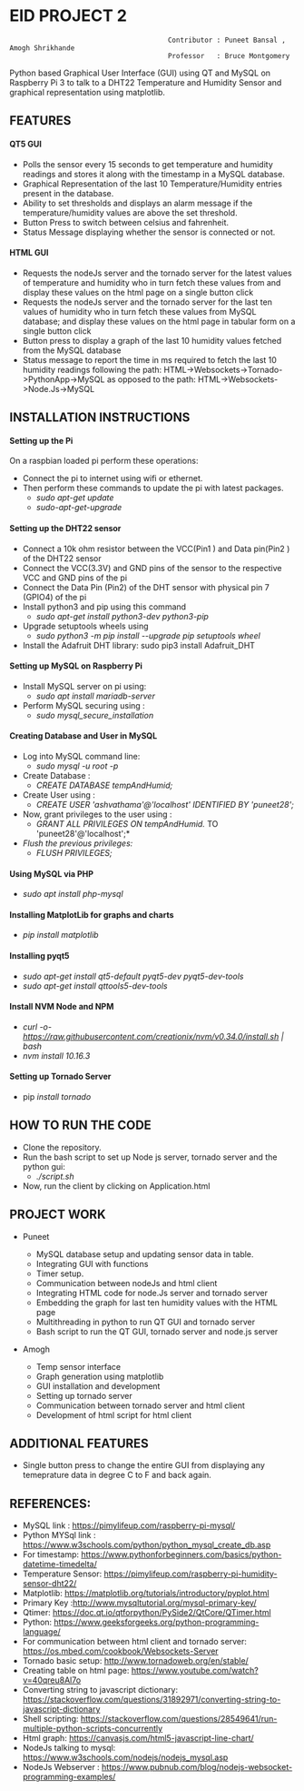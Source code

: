# EID PROJECT 2
                                           Contributor : Puneet Bansal , Amogh Shrikhande
                                           Professor   : Bruce Montgomery

Python based Graphical User Interface (GUI) using QT and MySQL on Raspberry Pi 3 to talk to a DHT22 Temperature and Humidity Sensor and graphical representation using matplotlib.

## FEATURES
#### QT5 GUI
* Polls the sensor every 15 seconds to get temperature and humidity readings and stores it along with the timestamp in a MySQL database. 
* Graphical Representation of the last 10 Temperature/Humidity entries present in the database. 
* Ability to set thresholds and displays an alarm message if the temperature/humidity values are above the set threshold.
* Button Press to switch between celsius and fahrenheit. 
* Status Message displaying whether the sensor is connected or not.

#### HTML GUI
* Requests the nodeJs server and the tornado server for the latest values of temperature and humidity who in turn fetch these values from and display these values on the html page on a single button click
* Requests the nodeJs server and the tornado server for the last ten values of humidity who in turn fetch these values from MySQL database; and display these values on the html page in tabular form on a single button click
* Button press to display a graph of the last 10 humidity values fetched from the MySQL database
* Status message to report the time in ms required to fetch the last 10  humidity readings following the path: HTML->Websockets->Tornado->PythonApp->MySQL as opposed to the path: HTML->Websockets->Node.Js->MySQL

## INSTALLATION INSTRUCTIONS

#### Setting up the Pi
On a raspbian loaded pi perform these operations: 
* Connect the pi to internet using wifi or ethernet.
* Then perform these commands to update the pi with latest packages. 
  * *sudo apt-get update*
  * *sudo-apt-get-upgrade* 

#### Setting up the DHT22 sensor
* Connect a 10k ohm resistor between the VCC(Pin1 ) and Data pin(Pin2 ) of the DHT22 sensor
* Connect the VCC(3.3V) and GND pins of the sensor to the respective VCC and GND pins of the pi
* Connect the Data Pin (Pin2) of the DHT sensor with physical pin 7 (GPIO4) of the pi
* Install python3 and pip using this command 
  * *sudo apt-get install python3-dev python3-pip*
* Upgrade setuptools wheels using 
  * *sudo python3 -m pip install --upgrade pip setuptools wheel*
* Install the Adafruit DHT library:  sudo pip3 install Adafruit_DHT

#### Setting up MySQL on Raspberry Pi 
* Install MySQL server on pi using:
  * *sudo apt install mariadb-server*
* Perform MySQL securing using :
  * *sudo mysql_secure_installation*

#### Creating Database and User in MySQL
* Log into MySQL command line:
  * *sudo mysql -u root -p*
* Create Database :
  * *CREATE DATABASE tempAndHumid;*
* Create User using :
  * *CREATE USER 'ashvathama'@'localhost' IDENTIFIED BY 'puneet28';*
* Now, grant privileges to the user using :
  * *GRANT ALL PRIVILEGES ON tempAndHumid.* TO 'puneet28'@'localhost';*
* *Flush the previous privileges:*
  * *FLUSH PRIVILEGES;*

#### Using MySQL via PHP 
* *sudo apt install php-mysql*

#### Installing MatplotLib for graphs and charts
* *pip install matplotlib*

#### Installing pyqt5
* *sudo apt-get install qt5-default pyqt5-dev pyqt5-dev-tools*
* *sudo apt-get install qttools5-dev-tools*

#### Install NVM Node and NPM
* *curl -o- https://raw.githubusercontent.com/creationix/nvm/v0.34.0/install.sh | bash*
* *nvm install 10.16.3*

#### Setting up Tornado Server
* pip *install tornado*

## HOW TO RUN THE CODE
* Clone the repository. 
* Run the bash script to set up Node js server, tornado server and the python gui:
  * *./script.sh*
* Now, run the client by clicking on Application.html

## PROJECT WORK
* Puneet
  * MySQL database setup and updating sensor data in table.
  * Integrating GUI with functions
  * Timer setup.
  * Communication between nodeJs and html client
  * Integrating HTML code for node.Js server and tornado server 
  * Embedding the graph for last ten humidity values with the HTML page
  * Multithreading in python to run QT GUI and tornado server
  * Bash script to run the QT GUI, tornado server and node.js server

* Amogh
  * Temp sensor interface
  * Graph generation using matplotlib
  * GUI installation and development 
  * Setting up tornado server 
  * Communication between tornado server and html client
  * Development of html script for html client 

## ADDITIONAL FEATURES
* Single button press to change the entire GUI from displaying any temeprature data in degree C to F and back again. 

## REFERENCES: 
* MySQL link : https://pimylifeup.com/raspberry-pi-mysql/  
* Python MYSql link : https://www.w3schools.com/python/python_mysql_create_db.asp
* For timestamp: https://www.pythonforbeginners.com/basics/python-datetime-timedelta/
* Temperature Sensor: https://pimylifeup.com/raspberry-pi-humidity-sensor-dht22/
* Matplotlib: https://matplotlib.org/tutorials/introductory/pyplot.html
* Primary Key :http://www.mysqltutorial.org/mysql-primary-key/
* Qtimer: https://doc.qt.io/qtforpython/PySide2/QtCore/QTimer.html
* Python: https://www.geeksforgeeks.org/python-programming-language/
* For communication between html client and tornado server: https://os.mbed.com/cookbook/Websockets-Server
* Tornado basic setup: http://www.tornadoweb.org/en/stable/
* Creating table on html page: https://www.youtube.com/watch?v=40qreu8Al7o 
* Converting string to javascript dictionary: https://stackoverflow.com/questions/31892971/converting-string-to-javascript-dictionary
* Shell scripting: https://stackoverflow.com/questions/28549641/run-multiple-python-scripts-concurrently
* Html graph: https://canvasjs.com/html5-javascript-line-chart/
* NodeJs talking to mysql: https://www.w3schools.com/nodejs/nodejs_mysql.asp
* NodeJs Webserver : https://www.pubnub.com/blog/nodejs-websocket-programming-examples/

